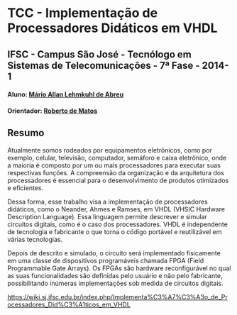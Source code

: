 # TCC - Implementação de Processadores Didáticos em VHDL

## IFSC - Campus São José - Tecnólogo em Sistemas de Telecomunicações - 7ª Fase - 2014-1

#### Aluno: [**Mário Allan Lehmkuhl de Abreu**](https://bit.ly/3iAEHkJ)
#### Orientador: [**Roberto de Matos**](https://bit.ly/2StDD7H)

## Resumo
Atualmente somos rodeados por equipamentos eletrônicos, como por exemplo, celular, televisão, computador, semáforo e caixa eletrônico, onde a maioria é composto por um ou mais processadores para executar suas respectivas funções. A compreensão da organização e da arquitetura dos processadores é essencial para o desenvolvimento de produtos otimizados e eficientes.

Dessa forma, esse trabalho visa a implementação de processadores didáticos, como o Neander, Ahmes e Ramses, em VHDL (VHSIC Hardware Description Language). Essa linguagem permite descrever e simular circuitos digitais, como é o caso dos processadores. VHDL é independente de tecnologia e fabricante o que torna o código portável e reutilizável em várias tecnologias.

Depois de descrito e simulado, o circuito será implementado fisicamente em uma classe de dispositivos programáveis chamada FPGA (Field Programmable Gate Arrays). Os FPGAs são hardware reconfigurável no qual as suas funcionalidades são definidas pelo usuário e não pelo fabricante, possibilitando inúmeras implementações sob medida de circuitos digitais.

https://wiki.sj.ifsc.edu.br/index.php/Implementa%C3%A7%C3%A3o_de_Processadores_Did%C3%A1ticos_em_VHDL
